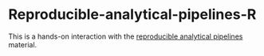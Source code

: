 # Reproducible-analytical-pipelines-R

This is a hands-on interaction with the [reproducible analytical pipelines]("https://raps-with-r.dev/")
material.